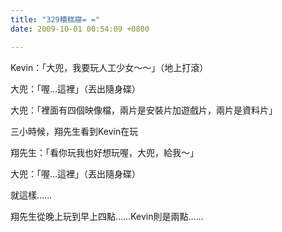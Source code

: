 ```yaml
---
title: "329糟糕寢= ="
date: 2009-10-01 00:54:09 +0800

---
```

<p>Kevin：「大兜，我要玩人工少女～～」（地上打滾）</p><p>大兜：「喔&hellip;這裡」（丟出隨身碟）</p><p>大兜：「裡面有四個映像檔，兩片是安裝片加遊戲片，兩片是資料片」</p><p>三小時候，翔先生看到Kevin在玩</p><p>翔先生：「看你玩我也好想玩喔，大兜，給我～」</p><p>大兜：「喔&hellip;這裡」（丟出隨身碟）</p><p>就這樣&hellip;&hellip;</p><p>翔先生從晚上玩到早上四點&hellip;&hellip;Kevin則是兩點&hellip;&hellip;</p>
